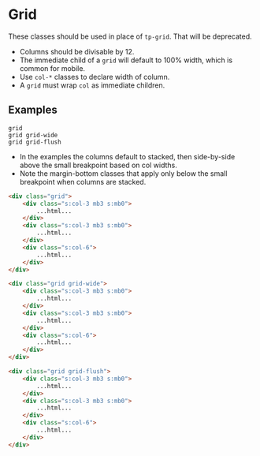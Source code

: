 # Grid

These classes should be used in place of `tp-grid`. That will be deprecated.

- Columns should be divisable by 12.
- The immediate child of a `grid` will default to 100% width, which is common for mobile.
- Use `col-*` classes to declare width of column.
- A `grid` must wrap `col` as immediate children.

## Examples

<div class="pa3 ba b-gray mb4">
    <code class="mb2 db clipboard">grid</code>
    <div class="grid mb3">
        <div class="s:col-3 mb3 s:mb0">
            <div class="bg-gray-200 ba b-gray h3"></div>
        </div>
        <div class="s:col-3 mb3 s:mb0">
            <div class="bg-gray-200 ba b-gray h3"></div>
        </div>
        <div class="s:col-6">
            <div class="bg-gray-200 ba b-gray h3"></div>
        </div>
    </div>
    <code class="mb2 db clipboard">grid grid-wide</code>
    <div class="grid grid-wide mb3">
        <div class="s:col-3 mb3 s:mb0">
            <div class="bg-gray-200 ba b-gray h3"></div>
        </div>
        <div class="s:col-3 mb3 s:mb0">
            <div class="bg-gray-200 ba b-gray h3"></div>
        </div>
        <div class="s:col-6">
            <div class="bg-gray-200 ba b-gray h3"></div>
        </div>
    </div>
    <code class="mb2 db clipboard">grid grid-flush</code>
    <div class="grid grid-flush mb2">
        <div class="s:col-3 mb3 s:mb0">
            <div class="bg-gray-200 ba b-gray h3"></div>
        </div>
        <div class="s:col-3 mb3 s:mb0">
            <div class="bg-gray-200 ba b-gray h3"></div>
        </div>
        <div class="s:col-6">
            <div class="bg-gray-200 ba b-gray h3"></div>
        </div>
    </div>
</div>

- In the examples the columns default to stacked, then side-by-side above the small breakpoint based on col widths.
- Note the margin-bottom classes that apply only below the small breakpoint when columns are stacked.

```html
<div class="grid">
    <div class="s:col-3 mb3 s:mb0">
        ...html...
    </div>
    <div class="s:col-3 mb3 s:mb0">
        ...html...
    </div>
    <div class="s:col-6">
        ...html...
    </div>
</div>

<div class="grid grid-wide">
    <div class="s:col-3 mb3 s:mb0">
        ...html...
    </div>
    <div class="s:col-3 mb3 s:mb0">
        ...html...
    </div>
    <div class="s:col-6">
        ...html...
    </div>
</div>

<div class="grid grid-flush">
    <div class="s:col-3 mb3 s:mb0">
        ...html...
    </div>
    <div class="s:col-3 mb3 s:mb0">
        ...html...
    </div>
    <div class="s:col-6">
        ...html...
    </div>
</div>
```